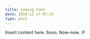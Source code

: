 ```yaml
---
title: Coming Soon
date: 2019-12-17 07:33
type: post
---
```

Insert content here. Soon. Now-now. :P

